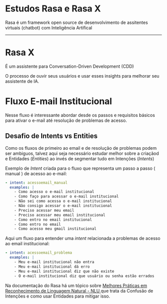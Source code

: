 <!-- <!-- ---
marp: true
theme: uncover
_class: invert -->


# Estudos Rasa e Rasa X

Rasa é um framework open source  de desenvolvimento de assitentes virtuais (chatbot) com Inteligência Artifical

---

# Rasa X 
É um assistente para Conversation-Driven Development (CDD)

O processo de ouvir seus usuários e usar esses insights para melhorar seu assistente de IA.


# Fluxo E-mail Institucional

Nesse fluxo é interessante abordar desde os passos e requisitos básicos para ativar o e-mail até resolução de problemas de acesso.

## Desafio de Intents vs Entities
Como os fluxos de primeiro ao email e de resolução de problemas podem ser ambiguos, talvez aqui seja necessário estudar melhor sobre a criaçãod e Entidades (_Entities_) ao invés de segmentar tudo em Intenções (_Intents_) 

Exemplo de _Intent_ criada para o fluxo que representa um passo a passo ( manual ) de acesso ao e-mail:

```yml
- intent: acessoemail_manual
  examples: |
    - Como acesso o e-mail institucional
    - Como faço para acessar o e-mail institucional
    - Não sei como acessa o e-mail institucional
    - Não consigo acessar o e-mail institucional
    - Preciso acessar meu email
    - Preciso acessar meu email institucional
    - Como entro no email institucional
    - Como entro no email
    - Como acesso meu gmail institucional

```

Aqui um fluxo para entender uma _intent_ relacionada a problemas de acesso ao email institucional:

```yml
- intent: acessoemail_problema
  examples: |
    - Meu e-mail institucional não entra
    - Meu e-mail institucional dá erro
    - Meu e-mail institucional diz que não existe
    - O e-mail institucional diz que usuário ou senha estão errados
```

Na documentação do Rasa há um tópico sobre [Melhores Práticas em Reconhecimento de Linguagem Natural - NLU ](https://rasa.com/docs/rasa/generating-nlu-dat) que trata da Confusão de Intenções e como usar Entidades para mitigar isso.